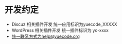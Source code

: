 # 开发约定

 - Discuz 相关插件开发 统一应用标识为yuecode_XXXXX
 - WordPress 相关插件开发 统一插件标识为 yc-xxxx
 - 统一联系方式为help@yuecode.org
